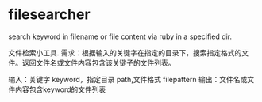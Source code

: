 filesearcher
============

search keyword in filename or file content via ruby in a specified dir.

文件检索小工具.
需求：根据输入的关键字在指定的目录下，搜索指定格式的文件。返回文件名或文件内容包含该关键子的文件列表。
 
输入：关键字 keyword，指定目录 path,文件格式 filepattern
输出：文件名或文件内容包含keyword的文件列表
 
